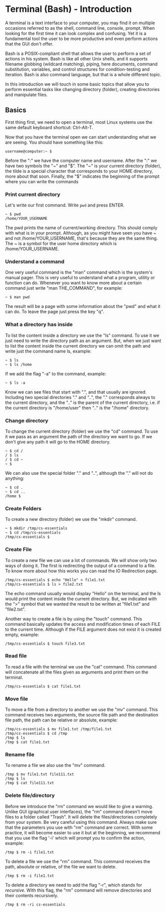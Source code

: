 # Terminal (Bash) - Introduction

A terminal is a text interface to your computer, you may find it on multiple occasions referred to as the shell, command line, console, prompt. When looking for the first time it can look complex and confusing. Yet it is a fundamental tool the user to be more productive and even perform actions that the GUI don't offer.

Bash is a POSIX-compliant shell that allows the user to perform a set of actions in his system. Bash is like all other Unix shells, and it supports filename globbing (wildcard matching), piping, here documents, command substitution, variables, and control structures for condition-testing and iteration. Bash is also command language, but that is a whole different topic.

In this introduction we will touch in some basic topics that allow you to perform essential tasks like changing directory (folder), creating directories and manipulate files.

## Basics

First thing first, we need to open a terminal, most Linux systems use the same default keyboard shortcut: Ctrl-Alt-T.

Now that you have the terminal open we can start understanding what we are seeing.
You should have something like this:

```shell
username@computer:~ $
```

Before the ":" we have the computer name and username. After the ":" we have two symbols the "~" and "$". The "~" is your current directory (folder), the tilde is a special character that corresponds to your HOME directory, more about that soon. Finally, the "$" indicates the beginning of the prompt where you can write the commands


### Print current directory

Let's write our first command. Write `pwd` and press ENTER.

```shell
~ $ pwd
/home/YOUR_USERNAME
```

The pwd prints the name of current/working directory. This should comply with what is in your prompt. Although, as you might have seen you have ~ and not /home/YOUR_USERNAME, that's because they are the same thing. The ~ is a symbol for the user home directory which is /home/YOUR_USERNAME.

### Understand a command

One very useful command is the "man" command which is the system's manual pager. This is very useful to understand what a program, utility or function can do. Whenever you want to know more about a certain command just write "man THE_COMMAND", for example:

```shell
~ $ man pwd
```

The result will be a page with some information about the "pwd" and what it can do. To leave the page just press the key "q".

### What a directory has inside

To list the content inside a directory we use the "ls" command. To use it we just need to write the directory path as an argument. But, when we just want to list the content inside the current directory we can omit the path and write just the command name ls, example: 

```shell
~ $ ls
~ $ ls /home
```

If we add the flag "-a" to the command, example:

```shell
~ $ ls -a
```

Know we can see files that start with ".", and that usually are ignored. Including two special directories "." and "..", the "." corresponds always to the current directory, and the ".." is the parent of the current directory, i.e. if the current directory is "/home/user" then ".." is the "/home" directory.

### Change directory

To change the current directory (folder) we use the "cd" command. To use it we pass as an argument the path of the directory we want to go. If we don't give any path it will go to the HOME directory. 

```shell
~ $ cd /
/ $ ls
/ $ cd ~
~ $
```

We can also use the special folder "." and "..", although the "." will not do anything:

```shell
~ $ cd .
~ $ cd ..
/home $
```

### Create Folders

To create a new directory (folder) we use the "mkdir" command. 

```shell
~ $ mkdir /tmp/cs-essentials
~ $ cd /tmp/cs-essentials
/tmp/cs-essentials $
```

### Create File

To create a new file we can use a lot of commands. We will show only two ways of doing it. The first is redirecting the output of a command to a file. To know more about how this works you can read the IO Redirection page. 

```shell
/tmp/cs-essentials $ echo "Hello" > file1.txt
/tmp/cs-essentials $ ls > file2.txt
```

The echo command usually would display "Hello" on the terminal, and the ls would print the content inside the current directory. But, we indicated with the ">" symbol that we wanted the result to be written at "file1.txt" and "file2.txt".

Another way to create a file is by using the "touch" command. This command basically updates the access and modification times of each FILE to the current time. Although if the FILE argument does not exist it is created empty, example:

```shell
/tmp/cs-essentials $ touch file3.txt
```

### Read file

To read a file with the terminal we use the "cat" command. This command will concatenate all the files given as arguments and print them on the terminal.

```shell
/tmp/cs-essentials $ cat file1.txt
```

### Move file

To move a file from a directory to another we use the "mv" command. This command receives two arguments, the source file path and the destination file path, the path can be relative or absolute, example: 

```shell
/tmp/cs-essentials $ mv file1.txt /tmp/file1.txt
/tmp/cs-essentials $ cd /tmp
/tmp $ ls
/tmp $ cat file1.txt
```

### Rename file

To rename a file we also use the "mv" command.

```shell
/tmp $ mv file1.txt file111.txt
/tmp $ ls
/tmp $ cat file111.txt
```

### Delete file/directory

Before we introduce the "rm" command we would like to give a warning. Unlike GUI (graphical user interfaces), the "rm" command doesn't move files to a folder called "Trash". It will delete the files/directories completely from your system. Be very careful using this command. Always make sure that the parameters you use with "rm" command are correct. With some practice, it will become easier to use it but at the beginning, we recommend that you use the flag '-i' which will prompt you to confirm the action, example:

```shell
/tmp $ rm -i file1.txt
```

To delete a file we use the "rm" command. This command receives the path, absolute or relative, of the file we want to delete.

```shell
/tmp $ rm -i file1.txt
```

To delete a directory we need to add the flag "-r", which stands for *recursive*. With this flag, the "rm" command will remove directories and their contents recursively.

```shell
/tmp $ rm -ri cs-essentials
```
